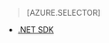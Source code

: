> [AZURE.SELECTOR]
- [.NET SDK](../articles/media-services/media-services-encode-with-premium-workflow.md)

<!---HONumber=62-->